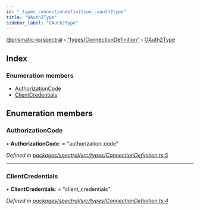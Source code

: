 ```yaml
---
id: "_types_connectiondefinition_.oauth2type"
title: "OAuth2Type"
sidebar_label: "OAuth2Type"
---
```


[@prismatic-io/spectral](../index.md) › ["types/ConnectionDefinition"](../modules/_types_connectiondefinition_.md) › [OAuth2Type](_types_connectiondefinition_.oauth2type.md)

## Index

### Enumeration members

* [AuthorizationCode](_types_connectiondefinition_.oauth2type.md#authorizationcode)
* [ClientCredentials](_types_connectiondefinition_.oauth2type.md#clientcredentials)

## Enumeration members

###  AuthorizationCode

• **AuthorizationCode**: = "authorization_code"

*Defined in [packages/spectral/src/types/ConnectionDefinition.ts:5](https://github.com/prismatic-io/spectral/blob/v8.1.0/packages/spectral/src/types/ConnectionDefinition.ts#L5)*

___

###  ClientCredentials

• **ClientCredentials**: = "client_credentials"

*Defined in [packages/spectral/src/types/ConnectionDefinition.ts:4](https://github.com/prismatic-io/spectral/blob/v8.1.0/packages/spectral/src/types/ConnectionDefinition.ts#L4)*
